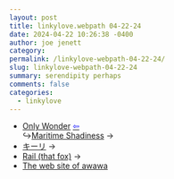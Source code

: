 ```yaml
---
layout: post
title: linkylove.webpath 04-22-24
date: 2024-04-22 10:26:38 -0400
author: joe jenett
category: 
permalink: /linkylove-webpath-04-22-24/
slug: linkylove-webpath-04-22-24
summary: serendipity perhaps
comments: false
categories:
  - linkylove
---
```

<ul class="linkylove">
	<li><a title="Only Wonder" href="https://onlywonder.net/">Only Wonder</a>  <a title="the b22 button wall" href="https://bulltown.joejenett.com/links/"><span style="color:blue;">&#8678;</span></a><br>&#8618;<a title="Maritime Shadiness" href="https://maritimeshadiness.onlywonder.net/">Maritime Shadiness</a> <span title="led to site shown below">&#8594;</span></li>
	<li><a title="home · キーリ (keeri.place)" href="https://keeri.place/">キーリ</a> <span title="led to site shown below">&#8594;</span></li>
	<li><a title="Rail (that fox)" href="https://flufftech.net/">Rail (that fox)</a> <span title="led to site shown below">&#8594;</span></li>
	<li><a title="The web site of awawa" href="https://awawa.neocities.org/">The web site of awawa</a></li>
</ul>
<a style="display:none;" href="https://brid.gy/publish/mastodon"><small>(cross-posted to mastodon)</small></a>